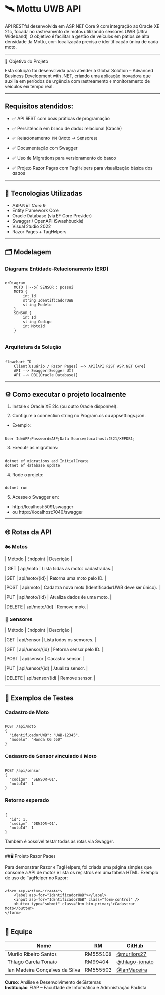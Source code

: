 # 🛰️ Mottu UWB API

API RESTful desenvolvida em ASP.NET Core 9 com integração ao Oracle XE 21c, focada no rastreamento de motos utilizando sensores UWB (Ultra Wideband).
O objetivo é facilitar a gestão de veículos em pátios de alta densidade da Mottu, com localização precisa e identificação única de cada moto.

---

🎯 Objetivo do Projeto

Esta solução foi desenvolvida para atender à Global Solution – Advanced Business Development with .NET, criando uma aplicação inovadora que auxilia em períodos de urgência com rastreamento e monitoramento de veículos em tempo real.

---

## Requisitos atendidos:

- ✅ API REST com boas práticas de programação

- ✅ Persistência em banco de dados relacional (Oracle)

- ✅ Relacionamento 1:N (Moto → Sensores)

- ✅ Documentação com Swagger

- ✅ Uso de Migrations para versionamento do banco

- ✅ Projeto Razor Pages com TagHelpers para visualização básica dos dados

---

## 🚀 Tecnologias Utilizadas

- ASP.NET Core 9
- Entity Framework Core
- Oracle Database (via EF Core Provider)
- Swagger / OpenAPI (Swashbuckle)
- Visual Studio 2022
- Razor Pages + TagHelpers

---

## 🗂️ Modelagem

### Diagrama Entidade-Relacionamento (ERD)

```

erDiagram
    MOTO ||--o{ SENSOR : possui
    MOTO {
        int Id
        string IdentificadorUWB
        string Modelo
    }
    SENSOR {
        int Id
        string Codigo
        int MotoId
    }
    
```

### Arquitetura da Solução

```

flowchart TD
    Client[Usuário / Razor Pages] --> API[API REST ASP.NET Core]
    API --> Swagger[Swagger UI]
    API --> DB[(Oracle Database)]

```

---

## ⚙️ Como executar o projeto localmente

1. Instale o Oracle XE 21c (ou outro Oracle disponível).

2. Configure a connection string no Program.cs ou appsettings.json.

- Exemplo:

```

User Id=APP;Password=APP;Data Source=localhost:1521/XEPDB1;

```

3. Execute as migrations:

```

dotnet ef migrations add InitialCreate
dotnet ef database update

```

4. Rode o projeto:

```

dotnet run

```


5. Acesse o Swagger em:

- http://localhost:5091/swagger
- ou https://localhost:7040/swagger

---

## 🌐 Rotas da API
### 🏍️ Motos

| Método | Endpoint                          | Descrição |

| GET | api/moto | Lista todas as motos cadastradas. |

|GET | api/moto/{id} | Retorna uma moto pelo ID. |

|POST | api/moto | Cadastra nova moto (IdentificadorUWB deve ser único). |

|PUT | api/moto/{id} | Atualiza dados de uma moto. |

|DELETE | api/moto/{id} | Remove moto. |


### 📡 Sensores

| Método | Endpoint                          | Descrição |

|GET | api/sensor |  Lista todos os sensores. |

|GET | api/sensor/{id} |  Retorna sensor pelo ID. |

|POST | api/sensor |  Cadastra sensor. |

|PUT | api/sensor/{id} |  Atualiza sensor. |

|DELETE | api/sensor/{id} |  Remove sensor. |

---

## 🧪 Exemplos de Testes

### Cadastro de Moto

```

POST /api/moto
{
  "identificadorUWB": "UWB-12345",
  "modelo": "Honda CG 160"
}

```

### Cadastro de Sensor vinculado à Moto

```

POST /api/sensor
{
  "codigo": "SENSOR-01",
  "motoId": 1
}

```

### Retorno esperado

```

{
  "id": 1,
  "codigo": "SENSOR-01",
  "motoId": 1
}

```

Também é possível testar todas as rotas via Swagger.

---

##🖥️ Projeto Razor Pages

Para demonstrar Razor e TagHelpers, foi criada uma página simples que consome a API de motos e lista os registros em uma tabela HTML.
Exemplo de uso de TagHelper no Razor:

```

<form asp-action="Create">
    <label asp-for="IdentificadorUWB"></label>
    <input asp-for="IdentificadorUWB" class="form-control" />
    <button type="submit" class="btn btn-primary">Cadastrar Moto</button>
</form>


```

## 👥 Equipe

| Nome                                | RM       | GitHub                                |
|-------------------------------------|----------|----------------------------------------|
| Murilo Ribeiro Santos               | RM555109 | [@murilors27](https://github.com/murilors27) |
| Thiago Garcia Tonato                | RM99404  | [@thiago-tonato](https://github.com/thiago-tonato) |
| Ian Madeira Gonçalves da Silva      | RM555502 | [@IanMadeira](https://github.com/IanMadeira) |

**Curso**: Análise e Desenvolvimento de Sistemas  
**Instituição**: FIAP – Faculdade de Informática e Administração Paulista
